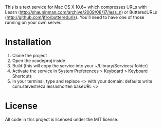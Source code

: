 This is a text service for Mac OS X 10.6+ which compresses URLs with Lessn 
(http://shauninman.com/archive/2009/08/17/less_n) or ButteredURLs 
(http://github.com/jfro/butteredurls). You'll need to have one of those running
on your own server. 

Installation
============

1. Clone the project
2. Open the xcodeproj inside
3. Build (this will copy the service into your ~/Library/Services/ folder)
4. Activate the service in System Preferences > Keyboard > Keyboard Shortcuts
5. In your terminal, type and replace <<LessnDomain>> with your domain:
      defaults write com.stevestreza.lessnshorten baseURL <<LessnDomain>>

License
=======

All code in this project is licensed under the MIT license.